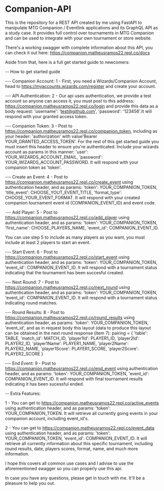 # Companion-API
This is the repository for a REST API created by me using FastAPI to manipulate MTG Companion / Eventlink applications and its GraphQL API as a study case. It provides full control over tournaments in MTG Companion and can be used to integrate with your own tournament or store website. 

There's a working swagger with complete information about this API, you can check it out here: https://companion.matheusramos22.repl.co/docs

Aside from that, here is a full get started guide to newcomers:

-- How to get started guide

--- Companion Account:
    1 - First, you need a Wizards/Companion Account, head to https://myaccounts.wizards.com/register and create your account.


--- API Authentication:
    2 - Our api uses authentication, we provide a test account so anyone can access it, you must post to this address: https://companion.matheusramos22.repl.co/login and provide this data as a body request: 'username': 'test@github.com', 'password': '123456'.It will respond with your granted access token.


--- Companion Token:
    3 - Post to https://companion.matheusramos22.repl.co/companion_token, including as your header: 'authorization' with value'Bearer YOUR_GRANTED_ACCESS_TOKEN'. For the rest of this get started guide you must insert this header to ensure you're authenticated. Include your wizards account as params in this manner: 'user': YOUR_WIZARDS_ACCOUNT_EMAIL, 'password': YOUR_WIZARDS_ACCOUNT_PASSWORD. It will respond with your companion token as 'token'.


--- Create an Event:
    4 - Post to https://companion.matheusramos22.repl.co/create_event using authentication header, and as params: 'token': YOUR_COMPANION_TOKEN, 'title_event': CHOOSE_YOUT_EVENT_TITLE, 'format_type': CHOOSE_YOUR_EVENT_FORMAT. It will respond with your created companion tournament event id (COMPANION_EVENT_ID) and event code.


--- Add Player:
    5 - Post to https://companion.matheusramos22.repl.co/add_player using authentication header, and as params: 'token': YOUR_COMPANION_TOKEN, 'first_name': CHOOSE_PLAYERS_NAME, 'event_id': COMPANION_EVENT_ID.

You can use step 5 to include as many players as you want, you must include at least 2 players to start an event.


--- Start Event:
    6 - Post to https://companion.matheusramos22.repl.co/start_event using authentication header, and as params: 'token': YOUR_COMPANION_TOKEN, 'event_id': COMPANION_EVENT_ID. It will respond with a tournament status indicating that the tournament has been succesful created.
    
    
--- Next Round:
    7 - Post to https://companion.matheusramos22.repl.co/next_round using authentication header, and as params: 'token': YOUR_COMPANION_TOKEN, 'event_id': COMPANION_EVENT_ID. It will respond with a tournament status indicating round matches.
    
    
 --- Round Results:
     8 - Post to https://companion.matheusramos22.repl.co/round_results using authentication header, as params: 'token': YOUR_COMPANION_TOKEN, 'event_id', and as in request body this layout (data to produce this layout can be obtained in the next round response (item 7): 
        pairing = {
                    'table': TABLE,
                    'match_id': MATCH_ID,
                    'player1Id': PLAYER1_ID,
                    'player2Id': PLAYER2_ID,
                    'player1Name': PLAYER1_NAME,
                    'player2Name': PLAYER2_NAME,
                    'player1Score': PLAYER1_SCORE,
                    'player2Score': PLAYER2_SCORE
                    }
              
              
--- End Event:
    9 - Post to https://companion.matheusramos22.repl.co/end_event using authentication header, and as params: 'token': YOUR_COMPANION_TOKEN, 'event_id': COMPANION_EVENT_ID. It will respond with final tournament results indicating it has been sucessful ended.
    
    
-- Extra Features:

   1 - You can get to https://companion.matheusramos22.repl.co/active_events using authentication header, and as params: 'token': YOUR_COMPANION_TOKEN. It will retrieve all currently going events in your companion account, including event_id's.
   
   2 - You can get to https://companion.matheusramos22.repl.co/event_data using authentication header, and as params: 'token': YOUR_COMPANION_TOKEN, 'event_id': COMPANION_EVENT_ID. It will retrieve all currently information about this specific tournament, including round results, date, players scores, format, name, and much more information.
   
I hope this covers all common use cases and I advise to use the aforementioned swagger so you can properly use this api. 

In case you have any questions, please get in touch with me. It'll be a pleasure to help you out.

